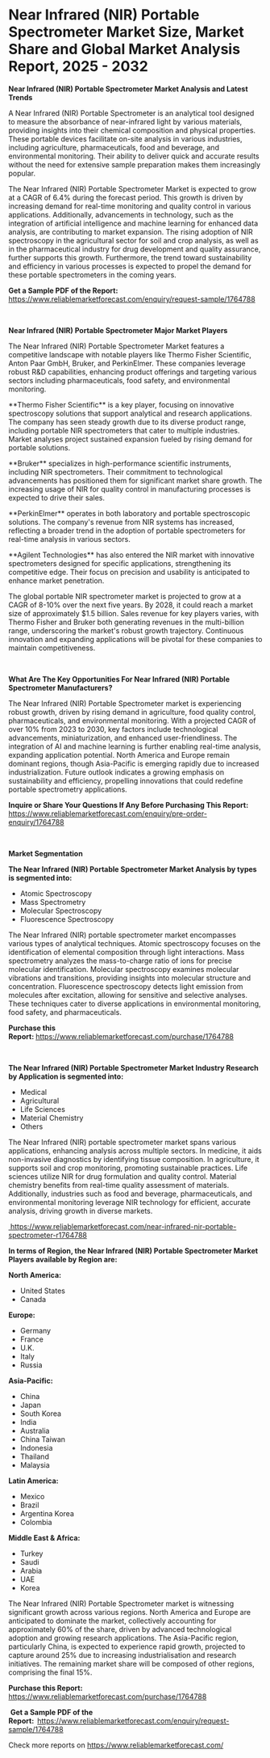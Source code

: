 <p><h1>Near Infrared (NIR) Portable Spectrometer Market Size, Market Share and Global Market Analysis Report, 2025 - 2032</h1></p><p><strong>Near Infrared (NIR) Portable Spectrometer Market Analysis and Latest Trends</strong></p>
<p><p>A Near Infrared (NIR) Portable Spectrometer is an analytical tool designed to measure the absorbance of near-infrared light by various materials, providing insights into their chemical composition and physical properties. These portable devices facilitate on-site analysis in various industries, including agriculture, pharmaceuticals, food and beverage, and environmental monitoring. Their ability to deliver quick and accurate results without the need for extensive sample preparation makes them increasingly popular.</p><p>The Near Infrared (NIR) Portable Spectrometer Market is expected to grow at a CAGR of 6.4% during the forecast period. This growth is driven by increasing demand for real-time monitoring and quality control in various applications. Additionally, advancements in technology, such as the integration of artificial intelligence and machine learning for enhanced data analysis, are contributing to market expansion. The rising adoption of NIR spectroscopy in the agricultural sector for soil and crop analysis, as well as in the pharmaceutical industry for drug development and quality assurance, further supports this growth. Furthermore, the trend toward sustainability and efficiency in various processes is expected to propel the demand for these portable spectrometers in the coming years.</p></p>
<p><strong>Get a Sample PDF of the Report:&nbsp;</strong> <a href="https://www.reliablemarketforecast.com/enquiry/request-sample/1764788?utm_campaign=2321&utm_medium=2&utm_source=Github&utm_content=ia&utm_term=27022025&utm_id=near-infrared-nir-portable-spectrometer">https://www.reliablemarketforecast.com/enquiry/request-sample/1764788</a></p>
<p>&nbsp;</p>
<p><strong>Near Infrared (NIR) Portable Spectrometer Major Market Players</strong></p>
<p><p>The Near Infrared (NIR) Portable Spectrometer Market features a competitive landscape with notable players like Thermo Fisher Scientific, Anton Paar GmbH, Bruker, and PerkinElmer. These companies leverage robust R&D capabilities, enhancing product offerings and targeting various sectors including pharmaceuticals, food safety, and environmental monitoring.</p><p>**Thermo Fisher Scientific** is a key player, focusing on innovative spectroscopy solutions that support analytical and research applications. The company has seen steady growth due to its diverse product range, including portable NIR spectrometers that cater to multiple industries. Market analyses project sustained expansion fueled by rising demand for portable solutions.</p><p>**Bruker** specializes in high-performance scientific instruments, including NIR spectrometers. Their commitment to technological advancements has positioned them for significant market share growth. The increasing usage of NIR for quality control in manufacturing processes is expected to drive their sales.</p><p>**PerkinElmer** operates in both laboratory and portable spectroscopic solutions. The company's revenue from NIR systems has increased, reflecting a broader trend in the adoption of portable spectrometers for real-time analysis in various sectors.</p><p>**Agilent Technologies** has also entered the NIR market with innovative spectrometers designed for specific applications, strengthening its competitive edge. Their focus on precision and usability is anticipated to enhance market penetration.</p><p>The global portable NIR spectrometer market is projected to grow at a CAGR of 8-10% over the next five years. By 2028, it could reach a market size of approximately $1.5 billion. Sales revenue for key players varies, with Thermo Fisher and Bruker both generating revenues in the multi-billion range, underscoring the market's robust growth trajectory. Continuous innovation and expanding applications will be pivotal for these companies to maintain competitiveness.</p></p>
<p>&nbsp;</p>
<p><strong>What Are The Key Opportunities For Near Infrared (NIR) Portable Spectrometer Manufacturers?</strong></p>
<p><p>The Near Infrared (NIR) Portable Spectrometer market is experiencing robust growth, driven by rising demand in agriculture, food quality control, pharmaceuticals, and environmental monitoring. With a projected CAGR of over 10% from 2023 to 2030, key factors include technological advancements, miniaturization, and enhanced user-friendliness. The integration of AI and machine learning is further enabling real-time analysis, expanding application potential. North America and Europe remain dominant regions, though Asia-Pacific is emerging rapidly due to increased industrialization. Future outlook indicates a growing emphasis on sustainability and efficiency, propelling innovations that could redefine portable spectrometry applications.</p></p>
<p><strong>Inquire or Share Your Questions If Any Before Purchasing This Report:</strong> <a href="https://www.reliablemarketforecast.com/enquiry/pre-order-enquiry/1764788?utm_campaign=2321&utm_medium=2&utm_source=Github&utm_content=ia&utm_term=27022025&utm_id=near-infrared-nir-portable-spectrometer">https://www.reliablemarketforecast.com/enquiry/pre-order-enquiry/1764788</a></p>
<p>&nbsp;</p>
<p><strong>Market Segmentation</strong></p>
<p><strong>The Near Infrared (NIR) Portable Spectrometer Market Analysis by types is segmented into:</strong></p>
<p><ul><li>Atomic Spectroscopy</li><li>Mass Spectrometry</li><li>Molecular Spectroscopy</li><li>Fluorescence Spectroscopy</li></ul></p>
<p><p>The Near Infrared (NIR) portable spectrometer market encompasses various types of analytical techniques. Atomic spectroscopy focuses on the identification of elemental composition through light interactions. Mass spectrometry analyzes the mass-to-charge ratio of ions for precise molecular identification. Molecular spectroscopy examines molecular vibrations and transitions, providing insights into molecular structure and concentration. Fluorescence spectroscopy detects light emission from molecules after excitation, allowing for sensitive and selective analyses. These techniques cater to diverse applications in environmental monitoring, food safety, and pharmaceuticals.</p></p>
<p><strong>Purchase this Report:&nbsp;</strong><a href="https://www.reliablemarketforecast.com/purchase/1764788?utm_campaign=2321&utm_medium=2&utm_source=Github&utm_content=ia&utm_term=27022025&utm_id=near-infrared-nir-portable-spectrometer">https://www.reliablemarketforecast.com/purchase/1764788</a></p>
<p>&nbsp;</p>
<p><strong>The Near Infrared (NIR) Portable Spectrometer Market Industry Research by Application is segmented into:</strong></p>
<p><ul><li>Medical</li><li>Agricultural</li><li>Life Sciences</li><li>Material Chemistry</li><li>Others</li></ul></p>
<p><p>The Near Infrared (NIR) portable spectrometer market spans various applications, enhancing analysis across multiple sectors. In medicine, it aids non-invasive diagnostics by identifying tissue composition. In agriculture, it supports soil and crop monitoring, promoting sustainable practices. Life sciences utilize NIR for drug formulation and quality control. Material chemistry benefits from real-time quality assessment of materials. Additionally, industries such as food and beverage, pharmaceuticals, and environmental monitoring leverage NIR technology for efficient, accurate analysis, driving growth in diverse markets.</p></p>
<p><a href="https://www.reliablemarketforecast.com/near-infrared-nir-portable-spectrometer-r1764788?utm_campaign=2321&utm_medium=2&utm_source=Github&utm_content=ia&utm_term=27022025&utm_id=near-infrared-nir-portable-spectrometer">&nbsp;https://www.reliablemarketforecast.com/near-infrared-nir-portable-spectrometer-r1764788</a></p>
<p><strong>In terms of Region, the Near Infrared (NIR) Portable Spectrometer Market Players available by Region are:</strong></p>
<p>
    <p> <strong> North America: </strong>
        <ul>
            <li>United States</li>
            <li>Canada</li>
        </ul>
        </p> 
    <p> <strong> Europe: </strong>
        <ul>
            <li>Germany</li>
            <li>France</li>
            <li>U.K.</li>
            <li>Italy</li>
            <li>Russia</li>
        </ul>
        </p> 
    <p> <strong> Asia-Pacific: </strong>
        <ul>
            <li>China</li>
            <li>Japan</li>
            <li>South Korea</li>
            <li>India</li>
            <li>Australia</li>
            <li>China Taiwan</li>
            <li>Indonesia</li>
            <li>Thailand</li>
            <li>Malaysia</li>
        </ul>
        </p> 
    <p> <strong> Latin America: </strong>
        <ul>
            <li>Mexico</li>
            <li>Brazil</li>
            <li>Argentina Korea</li>
            <li>Colombia</li>
        </ul>
        </p> 
    <p> <strong> Middle East & Africa: </strong>
        <ul>
            <li>Turkey</li>
            <li>Saudi</li>
            <li>Arabia</li>
            <li>UAE</li>
            <li>Korea</li>
        </ul>
    </p>
    </p>
<p><p>The Near Infrared (NIR) Portable Spectrometer market is witnessing significant growth across various regions. North America and Europe are anticipated to dominate the market, collectively accounting for approximately 60% of the share, driven by advanced technological adoption and growing research applications. The Asia-Pacific region, particularly China, is expected to experience rapid growth, projected to capture around 25% due to increasing industrialisation and research initiatives. The remaining market share will be composed of other regions, comprising the final 15%.</p></p>
<p><strong>Purchase this Report: </strong><a href="https://www.reliablemarketforecast.com/purchase/1764788?utm_campaign=2321&utm_medium=2&utm_source=Github&utm_content=ia&utm_term=27022025&utm_id=near-infrared-nir-portable-spectrometer">https://www.reliablemarketforecast.com/purchase/1764788</a></p>
<p>&nbsp;<strong>Get a Sample PDF of the Report:&nbsp;&nbsp;</strong><a href="https://www.reliablemarketforecast.com/enquiry/request-sample/1764788?utm_campaign=2321&utm_medium=2&utm_source=Github&utm_content=ia&utm_term=27022025&utm_id=near-infrared-nir-portable-spectrometer">https://www.reliablemarketforecast.com/enquiry/request-sample/1764788</a></p>
<p><strong></strong></p>
<p>Check more reports on <a href="https://www.reliablemarketforecast.com/?utm_campaign=2321&utm_medium=2&utm_source=Github&utm_content=ia&utm_term=27022025&utm_id=near-infrared-nir-portable-spectrometer">https://www.reliablemarketforecast.com/</a></p>